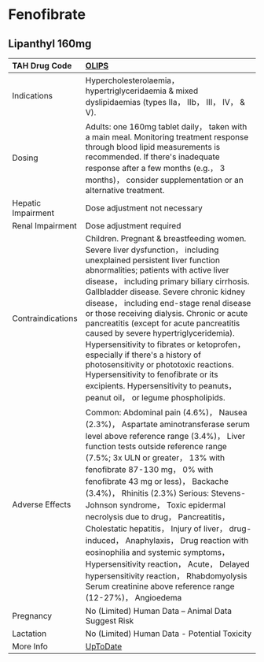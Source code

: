 # Fenofibrate

## Lipanthyl 160mg

| TAH Drug Code      | [OLIPS](https://www.tahsda.org.tw/drugs/hissearch.php?drug_code=OLIPS)                                                                                                                                                                                                                                                                                                                                                                                                                                                                                                                                                                                                                  |
|:-------------------|:----------------------------------------------------------------------------------------------------------------------------------------------------------------------------------------------------------------------------------------------------------------------------------------------------------------------------------------------------------------------------------------------------------------------------------------------------------------------------------------------------------------------------------------------------------------------------------------------------------------------------------------------------------------------------------------|
| Indications        | Hypercholesterolaemia， hypertriglyceridaemia & mixed dyslipidaemias (types IIa， IIb， III， IV， & V).                                                                                                                                                                                                                                                                                                                                                                                                                                                                                                                                                                                |
| Dosing             | Adults: one 160mg tablet daily， taken with a main meal. Monitoring treatment response through blood lipid measurements is recommended. If there's inadequate response after a few months (e.g.， 3 months)， consider supplementation or an alternative treatment.                                                                                                                                                                                                                                                                                                                                                                                                                     |
| Hepatic Impairment | Dose adjustment not necessary                                                                                                                                                                                                                                                                                                                                                                                                                                                                                                                                                                                                                                                           |
| Renal Impairment   | Dose adjustment required                                                                                                                                                                                                                                                                                                                                                                                                                                                                                                                                                                                                                                                                |
| Contraindications  | Children. Pregnant & breastfeeding women. Severe liver dysfunction， including unexplained persistent liver function abnormalities; patients with active liver disease， including primary biliary cirrhosis. Gallbladder disease. Severe chronic kidney disease， including end-stage renal disease or those receiving dialysis. Chronic or acute pancreatitis (except for acute pancreatitis caused by severe hypertriglyceridemia). Hypersensitivity to fibrates or ketoprofen， especially if there's a history of photosensitivity or phototoxic reactions. Hypersensitivity to fenofibrate or its excipients. Hypersensitivity to peanuts， peanut oil， or legume phospholipids. |
| Adverse Effects    | Common: Abdominal pain (4.6%)， Nausea (2.3%)， Aspartate aminotransferase serum level above reference range (3.4%)， Liver function tests outside reference range (7.5%; 3x ULN or greater， 13% with fenofibrate 87-130 mg， 0% with fenofibrate 43 mg or less)， Backache (3.4%)， Rhinitis (2.3%) Serious: Stevens-Johnson syndrome， Toxic epidermal necrolysis due to drug， Pancreatitis， Cholestatic hepatitis， Injury of liver， drug-induced， Anaphylaxis， Drug reaction with eosinophilia and systemic symptoms， Hypersensitivity reaction， Acute， Delayed hypersensitivity reaction， Rhabdomyolysis Serum creatinine above reference range (12-27%)， Angioedema    |
| Pregnancy          | No (Limited) Human Data – Animal Data Suggest Risk                                                                                                                                                                                                                                                                                                                                                                                                                                                                                                                                                                                                                                      |
| Lactation          | No (Limited) Human Data - Potential Toxicity                                                                                                                                                                                                                                                                                                                                                                                                                                                                                                                                                                                                                                            |
| More Info          | [UpToDate](https://www.uptodate.com/contents/fenofibrate-drug-information)                                                                                                                                                                                                                                                                                                                                                                                                                                                                                                                                                                                                              |

